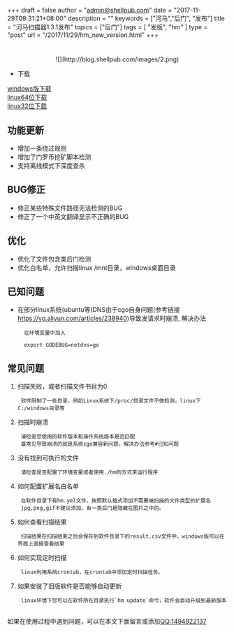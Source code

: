 +++
draft = false
author = "admin@shellpub.com"
date = "2017-11-29T09:31:21+08:00"
description = ""
keywords = ["河马","后门", "发布"]
title = "河马扫描器1.3.1发布"
topics = ["后门"]
tags = [ "发版", "hm" ]
type = "post"
url = "/2017/11/29/hm_new_version.html"
+++

# 
<center>
![](http://blog.shellpub.com/images/2.png)
</center>

* 下载

[windows版下载](http://down.shellpub.com/hm/1.3.1/hm-windows-386.zip)  
[linux64位下载](http://down.shellpub.com/hm/1.3.1/hm-linux-amd64.tgz)  
[linux32位下载](http://down.shellpub.com/hm/1.3.1/hm-linux-386.tgz)  


## 功能更新

* 增加一条绕过规则
* 增加了门罗币挖矿脚本检测
* 支持离线模式下深度查杀

## BUG修正

* 修正某些特殊文件路径无法检测的BUG
* 修正了一个中英文翻译显示不正确的BUG

## 优化

* 优化了文件包含类后门检测
* 优化白名单，允许扫描linux /mnt目录，windows桌面目录

## 已知问题

* 在部分linux系统(ubuntu等)DNS由于cgo自身问题(参考链接<https://yq.aliyun.com/articles/238940>)导致发请求时崩溃, 解决办法
		
	
		在环境变量中加入
		
		export GODEBUG=netdns=go

## 常见问题

1. 扫描失败，或者扫描文件书目为0

		软件限制了一些目录，例如Linux系统下/proc/目录文件不做检测，linux下C:/windows目录等

2. 扫描时崩溃

		请检查您使用的软件版本和操作系统版本是否匹配
		最常见导致崩溃的就是系统cgo兼容新问题，解决办法参考#已知问题

3. 没有找到可执行的文件

		请检查是否配置了环境变量或者使用./hm的方式来运行程序

4. 如何配置扩展名白名单

		在软件目录下有hm.yml文件，按照默认格式添加不需要被扫描的文件类型的扩展名
		jpg,png,gif不建议添加，有一类后门是隐藏在图片之中的。

5. 如何查看扫描结果

		扫描结果在扫描结束之后会保存到软件目录下的result.csv文件中，windows版可以在界面上直接查看结果

6. 如何实现定时扫描

		linux利用系统crontab，在crontab中添加定时扫描任务。

7. 如果安装了旧版软件是否能够自动更新

		linux环境下您可以在软件所在目录执行`hm update`命令，软件会自动升级到最新版本
	
## 

如果在使用过程中遇到问题，可以在本文下面留言或添加<a href="tencent://message/?uin=1494922137&amp;Site=&amp;Menu=yes">QQ:1494922137</a>



	



		